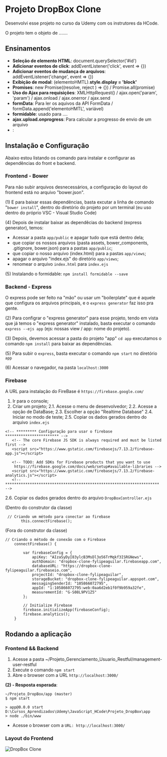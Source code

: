 # Projeto DropBox Clone

Desenvolvi esse projeto no curso da Udemy com os instrutores da HCode.

O projeto tem o objeto de .......

## Ensinamentos

 - <b>Seleção de elemento HTML</b>: document.querySelector('#id')
 - <b>Adicionar eventos de click</b>: addEventListener('click', event => {})
 - <b>Adicionar eventos de mudança de arquivos</b>: addEventListener('change', event => {})
 - <b>Exibição de modal</b>: (elementoHMTL).<b>style.display = 'block'</b>
 - <b>Promises</b>: new Promise((resolve, reject ) => {}) / Promise.all(promise)
 - <b>Uso do Ajax para requisições</b>: XMLHttpRequest() /  ajax.open('param', 'param') / ajax.onload / ajax.onerror / ajax.send
 - <b>formData</b>: Para ler os aquivos da API FormData / formData.append('elementoHMTL', variável)
 - <b>formidable</b>: usado para .... 
 - <b>ajax.upload.onprogress</b>: Para calcular a progresso de envio de um arquivo
 - <b></b>:


## Instalação e Configuração 

Abaixo estou listando os comando para instalar e configurar as dependências do front e backend.

### Frontend - Bower

Para não subir arquivos desnecessários, a configuração do layout do frontend está no arquivo "bower.json". 

(1) E para baixar essas dependências, basta excutar a linha de comando "`bower install`", dentro do diretório do projeto por um terminal (eu uso dentro do próprio VSC - Visual Studio Code)

(4) Depois de instalar baixar as dependêcias do backend (express generator), temos:

  - Acessar a pasta `app/public` e apagar tudo que está dentro dela;
  - que copiar os nossos arquivos (pasta assets, bower_components, .gitignore, bower.json) para a pastas `app/public`;
  - que copiar o nosso arquivo (index.html) para a pastas `app/views`;
  - apagar o arquivo "index.ejs" do diretório `app/views`;
  - renomear o arquivo `index.html` para `index.ejs`
  
 (5) Instalando o formidable: `npm install formidable --save`

### Backend - Express

O express pode ser feito na "mão" ou usar um "boilerplate" que é aquele que configura os arquivos principais, e o `express generator` faz isso pra gente.

(2) Para configrar o "express generator" para esse projeto, tendo em vista que já temos o "express generator" instalado, basta executar o comando `express --ejs app` (ejs: nossas view / app: nome do projeto).

(3) Depois, devemos acessar a pasta do projeto "app" `cd app` executamos o comando `npm install` para baixar as dependências.

(5) Para subir o `express`, basta executar o comando `npm start` no diretório `app`

(6) Acessar o navegador, na pasta `localhost:3000`

### Firebase

A URL para instalação do FireBase é  `https://firebase.google.com/`
 
1. Ir para o console;
2. Criar um projeto;
2.1. Acesse o menu de desenvolvedor;
2.2. Acesse a opção de DataBase;
2.3. Escolher a opção "Realtime Database"
2.4. Iniciar no modo de teste;
2.5. Copiar os dados gerados dentro do arquivo `index.ejs` 
 
 ```
 <!-- ********* Configuração para usar o firebase ************************ -->
    <!-- The core Firebase JS SDK is always required and must be listed first -->
    <script src="https://www.gstatic.com/firebasejs/7.13.2/firebase-app.js"></script>

    <!-- TODO: Add SDKs for Firebase products that you want to use
     https://firebase.google.com/docs/web/setup#available-libraries -->
    <script src="https://www.gstatic.com/firebasejs/7.13.2/firebase-analytics.js"></script>
    <!-- ********************************************************************* -->
 ```
2.6. Copiar os dados gerados dentro do arquivo `DropBoxController.ejs` 
 
 (Dentro do construtor da classe)
 ```
  // Criando um método para conectar ao firebase
        this.connectFirebase();
 ```
 
(Fora do construtor da classe)
```
// Criando o método de conexão com o Firebase
    connectFirebase() {

        var firebaseConfig = {
            apiKey: "AIzaSyDyI83ylcB3MsDl3o56TrMqkf3ISRGNews",
            authDomain: "dropbox-clone-fylipeaguilar.firebaseapp.com",
            databaseURL: "https://dropbox-clone-fylipeaguilar.firebaseio.com",
            projectId: "dropbox-clone-fylipeaguilar",
            storageBucket: "dropbox-clone-fylipeaguilar.appspot.com",
            messagingSenderId: "105866072795",
            appId: "1:105866072795:web:0aa6d2eb1f0f9b959a32fe",
            measurementId: "G-S08L9PV1Z5"
        };

        // Initialize Firebase
        firebase.initializeApp(firebaseConfig);
        firebase.analytics();
    }
```

 
## Rodando a aplicação

### Frontend && Backend
 
1. Acesse a pasta ~/Projeto_Gerenciamento_Usuario_Restful/management-user-restful
2. Execute o comando `npm start`
3. Abre o browser com a URL `http://localhost:3000/`
 
<b>(2) - Resposta esperada</b>: 
```
~/Projeto_DropBox/app (master)
$ npm start

> app@0.0.0 start D:\Cursos_Aprendizados\Udemy\JavaScript_HCode\Projeto_DropBox\app
> node ./bin/www
```
- Acesse o browser com a `URL: http://localhost:3000/`

### Layout do Frontend
![DropBox Clone](https://firebasestorage.googleapis.com/v0/b/hcode-com-br.appspot.com/o/DropBoxClone.jpg?alt=media&token=d59cad0c-440d-4516-88f2-da904b9bb443)
